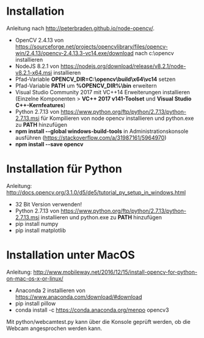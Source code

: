 # Installation

Anleitung nach http://peterbraden.github.io/node-opencv/.

- OpenCV 2.4.13 von https://sourceforge.net/projects/opencvlibrary/files/opencv-win/2.4.13/opencv-2.4.13.3-vc14.exe/download nach c:\opencv installieren
- NodeJS 8.2.1 von https://nodejs.org/download/release/v8.2.1/node-v8.2.1-x64.msi installieren
- Pfad-Variable **OPENCV_DIR=C:\opencv\build\x64\vc14** setzen
- Pfad-Variable **PATH** um **%OPENCV_DIR%\bin** erweitern
- Visual Studio Community 2017 mit VC++14 Erweiterungen installieren (Einzelne Komponenten > **VC++ 2017 v141-Toolset** und **Visual Studio C++-Kernfeatures**)
- Python 2.7.13 von https://www.python.org/ftp/python/2.7.13/python-2.7.13.msi für Kompilieren von node opencv installieren und python.exe zu **PATH** hinzufügen
- **npm install --global windows-build-tools** in Administrationskonsole ausführen (https://stackoverflow.com/a/31987161/5964970)
- **npm install --save opencv**


# Installation für Python

Anleitung: http://docs.opencv.org/3.1.0/d5/de5/tutorial_py_setup_in_windows.html

- 32 Bit Version verwenden!
- Python 2.7.13 von https://www.python.org/ftp/python/2.7.13/python-2.7.13.msi installieren und python.exe zu **PATH** hinzufügen
- pip install numpy
- pip install matplotlib

# Installation unter MacOS

Anleitung: http://www.mobileway.net/2016/12/15/install-opencv-for-python-on-mac-os-x-or-linux/

- Anaconda 2 installieren von https://www.anaconda.com/download/#download
- pip install pillow
- conda install -c https://conda.anaconda.org/menpo opencv3

Mit python/webcamtest.py kann über die Konsole geprüft werden, ob die Webcam angesprochen werden kann.